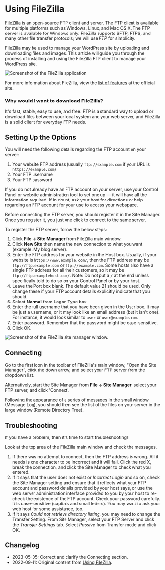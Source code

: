 # Using FileZilla

[FileZilla](https://filezilla-project.org/) is an open-source FTP client and server. The FTP client is available for multiple platforms such as Windows, Linux, and Mac OS X. The FTP server is available for Windows only. FileZilla supports SFTP, FTPS, and many other file transfer protocols; we will use _FTP_ for simplicity.

FileZilla may be used to manage your WordPress site by uploading and downloading files and images. This article will guide you through the process of installing and using the FileZilla FTP client to manage your WordPress site.

![Screenshot of the FileZilla application](https://raw.githubusercontent.com/WordPress/Advanced-administration-handbook/main/assets/filezilla_1.gif)

For more information about FileZilla, view the [list of features](https://filezilla-project.org/client_features.php) at the official site.

### Why would I want to download FileZilla?

It's fast, stable, easy to use, and free. FTP is a standard way to upload or download files between your local system and your web server, and FileZilla is a solid client for everyday FTP needs.

## Setting Up the Options

You will need the following details regarding the FTP account on your server:

1. Your website FTP address (usually `ftp://example.com` if your URL is `https://example.com`)
2. Your FTP username
3. Your FTP password

If you do not already have an FTP account on your server, use your Control Panel or website administration tool to set one up — it will have all the information required. If in doubt, ask your host for directions or help regarding an FTP account for your use to access your webspace.

Before connecting the FTP server, you should register it in the Site Manager. Once you register it, you just one click to connect to the same server.

To register the FTP server, follow the below steps:

1. Click **File → Site Manager** from FileZilla main window.
2. Click **New Site** then name the new connection to what you want (example: My blog server).
3. Enter the FTP address for your website in the Host box. Usually, if your website is `https://www.example.com/`, then the FTP address may be `ftp://ftp.example.com` or `ftp://example.com`. Some hosts also have a single FTP address for all their customers, so it may be `ftp://ftp.examplehost.com/`. Note: Do not put a `/` at the end unless specifically told to do so on your Control Panel or by your host.
4. Leave the Port box blank. The default value 21 should be used. Only change these if your FTP account details explicitly indicate that you should.
5. Select **Normal** from Logon Type box
6. Enter the full username that you have been given in the User box. It may be just a username, or it may look like an email address (but it isn't one). For instance, it would look similar to `user` or `user@example.com`.
7. Enter password. Remember that the password might be case-sensitive.
8. Click OK.

![Screenshot of the FileZilla site manager window.](https://raw.githubusercontent.com/WordPress/Advanced-administration-handbook/main/assets/filezilla_3.gif)

## Connecting

Go to the first icon in the toolbar of FileZilla's main window, "Open the Site Manager", click the down arrow, and select your FTP server from the dropdown list.

Alternatively, start the Site Manager from **File → Site Manager**, select your FTP server, and click 'Connect'.

Following the appearance of a series of messages in the small window (Message Log), you should then see the list of the files on your server in the large window (Remote Directory Tree).

## Troubleshooting

If you have a problem, then it's time to start troubleshooting!

Look at the top area of the FileZilla main window and check the messages.

1. If there was no attempt to connect, then the FTP address is wrong. All it needs is one character to be incorrect and it will fail. Click the red X, break the connection, and click the Site Manager to check what you entered.
2. If it says that the user does not exist or _Incorrect Login_ and so on, check the Site Manager setting and ensure that it reflects what your FTP account and password details provided by your host says, or use the web server administration interface provided to you by your host to re-check the existence of the FTP account. Check your password carefully. It is case-sensitive (capitals and small letters). You may want to ask your web host for some assistance, too.
3. If it says _Could not retrieve directory listing_, you may need to change the Transfer Setting. From Site Manager, select your FTP Server and click the *Transfer Settings* tab. Select *Passive* from Transfer mode and click OK.

## Changelog

- 2023-05-05: Correct and clarify the Connecting section.
- 2022-09-11: Original content from [Using FileZilla](https://wordpress.org/documentation/article/using-filezilla/).